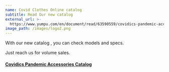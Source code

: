 ```yaml
---
name: Covid Clothes Online catalog
subtitle: Read Our new catalog
external_url: >-
  https://www.yumpu.com/en/document/read/63590559/covidics-pandemic-accessories-catalog
image_path: /images/logo2.png
---
```


With our new catalog , you can check models and specs.

Just reach us for volume sales.

#### [Covidics Pandemic Accessories Catalog](https://www.yumpu.com/en/document/read/63590559/covidics-pandemic-accessories-catalog)